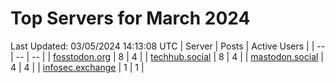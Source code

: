 # Top Servers for March 2024
Last Updated: 03/05/2024 14:13:08 UTC
| Server | Posts | Active Users |
| -- | -- | -- |
| [fosstodon.org](https://fosstodon.org/tags/PowerShell) | 8 | 4 |
| [techhub.social](https://techhub.social/tags/PowerShell) | 8 | 4 |
| [mastodon.social](https://mastodon.social/tags/PowerShell) | 4 | 4 |
| [infosec.exchange](https://infosec.exchange/tags/PowerShell) | 1 | 1 |
